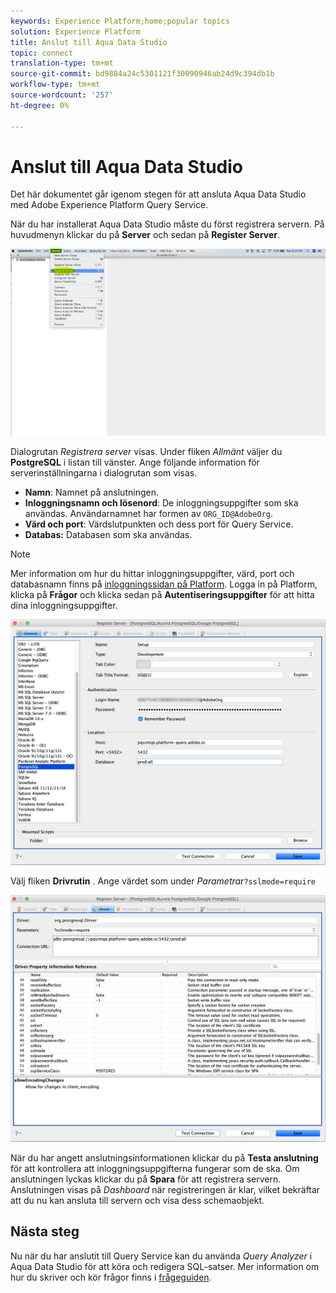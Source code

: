 ```yaml
---
keywords: Experience Platform;home;popular topics
solution: Experience Platform
title: Anslut till Aqua Data Studio
topic: connect
translation-type: tm+mt
source-git-commit: bd9884a24c5301121f30090946ab24d9c394db1b
workflow-type: tm+mt
source-wordcount: '257'
ht-degree: 0%

---
```



# Anslut till Aqua Data Studio

Det här dokumentet går igenom stegen för att ansluta Aqua Data Studio med Adobe Experience Platform Query Service.

När du har installerat Aqua Data Studio måste du först registrera servern. På huvudmenyn klickar du på **Server** och sedan på **Register Server**.

![](../images/clients/aqua-data-studio/register-server.png)

Dialogrutan *Registrera server* visas. Under fliken *Allmänt* väljer du **PostgreSQL** i listan till vänster. Ange följande information för serverinställningarna i dialogrutan som visas.

- **Namn**: Namnet på anslutningen.
- **Inloggningsnamn och lösenord**: De inloggningsuppgifter som ska användas. Användarnamnet har formen av `ORG_ID@AdobeOrg`.
- **Värd och port**: Värdslutpunkten och dess port för Query Service.
- **Databas:** Databasen som ska användas.

>[!NOTE]
>
>Mer information om hur du hittar inloggningsuppgifter, värd, port och databasnamn finns på [inloggningssidan på Platform](https://platform.adobe.com/query/configuration). Logga in på Platform, klicka på **Frågor** och klicka sedan på **Autentiseringsuppgifter** för att hitta dina inloggningsuppgifter.

![](../images/clients/aqua-data-studio/register-server-general-tab.png)

Välj fliken **Drivrutin** . Ange värdet som under *Parametrar*`?sslmode=require`

![](../images/clients/aqua-data-studio/register-server-driver-tab.png)

När du har angett anslutningsinformationen klickar du på **Testa anslutning** för att kontrollera att inloggningsuppgifterna fungerar som de ska. Om anslutningen lyckas klickar du på **Spara** för att registrera servern. Anslutningen visas på *Dashboard* när registreringen är klar, vilket bekräftar att du nu kan ansluta till servern och visa dess schemaobjekt.

## Nästa steg

Nu när du har anslutit till Query Service kan du använda *Query Analyzer* i Aqua Data Studio för att köra och redigera SQL-satser. Mer information om hur du skriver och kör frågor finns i [frågeguiden](../creating-queries/creating-queries.md).